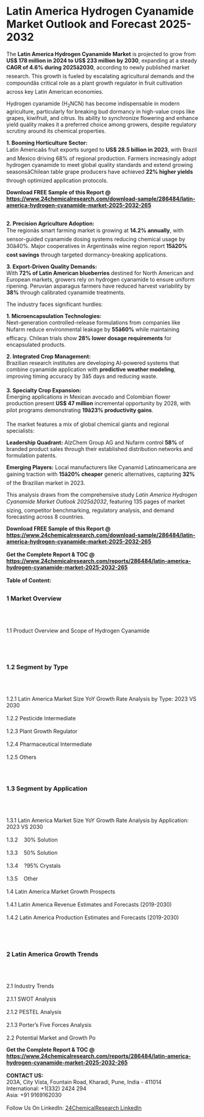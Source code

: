 <h1>Latin America Hydrogen Cyanamide Market Outlook and Forecast 2025-2032</h1><p>The <strong>Latin America Hydrogen Cyanamide Market</strong> is projected to grow from <strong>US$ 178 million in 2024 to US$ 233 million by 2030</strong>, expanding at a steady <strong>CAGR of 4.6% during 2025â2030</strong>, according to newly published market research. This growth is fueled by escalating agricultural demands and the compoundâs critical role as a plant growth regulator in fruit cultivation across key Latin American economies.</p><p>Hydrogen cyanamide (H<sub>2</sub>NCN) has become indispensable in modern agriculture, particularly for breaking bud dormancy in high-value crops like grapes, kiwifruit, and citrus. Its ability to synchronize flowering and enhance yield quality makes it a preferred choice among growers, despite regulatory scrutiny around its chemical properties.</p><p><strong>1. Booming Horticulture Sector:</strong><br>
Latin Americaâs fruit exports surged to <strong>US$ 28.5 billion in 2023</strong>, with Brazil and Mexico driving 68% of regional production. Farmers increasingly adopt hydrogen cyanamide to meet global quality standards and extend growing seasonsâChilean table grape producers have achieved <strong>22% higher yields</strong> through optimized application protocols.</p><div><b>Download FREE Sample of this Report @ 
            <a href="https://www.24chemicalresearch.com/download-sample/286484/latin-america-hydrogen-cyanamide-market-2025-2032-265">
            https://www.24chemicalresearch.com/download-sample/286484/latin-america-hydrogen-cyanamide-market-2025-2032-265</a></b></div><br><p><strong>2. Precision Agriculture Adoption:</strong><br>
The regionâs smart farming market is growing at <strong>14.2% annually</strong>, with sensor-guided cyanamide dosing systems reducing chemical usage by 30â40%. Major cooperatives in Argentinaâs wine region report <strong>15â20% cost savings</strong> through targeted dormancy-breaking applications.</p><p><strong>3. Export-Driven Quality Demands:</strong><br>
With <strong>72% of Latin American blueberries</strong> destined for North American and European markets, growers rely on hydrogen cyanamide to ensure uniform ripening. Peruvian asparagus farmers have reduced harvest variability by <strong>38%</strong> through calibrated cyanamide treatments.</p><p>The industry faces significant hurdles:</p><p><strong>1. Microencapsulation Technologies:</strong><br>
Next-generation controlled-release formulations from companies like Nufarm reduce environmental leakage by <strong>55â60%</strong> while maintaining efficacy. Chilean trials show <strong>28% lower dosage requirements</strong> for encapsulated products.</p><p><strong>2. Integrated Crop Management:</strong><br>
Brazilian research institutes are developing AI-powered systems that combine cyanamide application with <strong>predictive weather modeling</strong>, improving timing accuracy by 3â5 days and reducing waste.</p><p><strong>3. Specialty Crop Expansion:</strong><br>
Emerging applications in Mexican avocado and Colombian flower production present <strong>US$ 47 million</strong> incremental opportunity by 2028, with pilot programs demonstrating <strong>19â23% productivity gains</strong>.</p><p>The market features a mix of global chemical giants and regional specialists:</p><p><strong>Leadership Quadrant:</strong> AlzChem Group AG and Nufarm control <strong>58%</strong> of branded product sales through their established distribution networks and formulation patents.</p><p><strong>Emerging Players:</strong> Local manufacturers like Cyanamid Latinoamericana are gaining traction with <strong>15â20% cheaper</strong> generic alternatives, capturing <strong>32%</strong> of the Brazilian market in 2023.</p><p>This analysis draws from the comprehensive study <em>Latin America Hydrogen Cyanamide Market Outlook 2025â2032</em>, featuring 135 pages of market sizing, competitor benchmarking, regulatory analysis, and demand forecasting across 8 countries.</p><div><b>Download FREE Sample of this Report @ 
            <a href="https://www.24chemicalresearch.com/download-sample/286484/latin-america-hydrogen-cyanamide-market-2025-2032-265">
            https://www.24chemicalresearch.com/download-sample/286484/latin-america-hydrogen-cyanamide-market-2025-2032-265</a></b></div><br><div><b>Get the Complete Report & TOC @ 
            <a href="https://www.24chemicalresearch.com/reports/286484/latin-america-hydrogen-cyanamide-market-2025-2032-265">
            https://www.24chemicalresearch.com/reports/286484/latin-america-hydrogen-cyanamide-market-2025-2032-265</a></b></div><br>
            <b>Table of Content:</b><p><h2><span style="font-size:16px"><strong>1 Market Overview&nbsp;&nbsp; &nbsp;</strong></span></h2><br />
<br />
<p>1.1 Product Overview and Scope of Hydrogen Cyanamide&nbsp;</p><br />
<br />
<h2><strong><span style="font-size:16px">1.2 Segment by Type&nbsp;&nbsp; &nbsp;</span></strong></h2><br />
<br />
<p>1.2.1 Latin America Market Size YoY Growth Rate Analysis by Type: 2023 VS 2030&nbsp;&nbsp; &nbsp;<br /><br />
1.2.2 Pesticide Intermediate&nbsp;&nbsp; &nbsp;<br /><br />
1.2.3 Plant Growth Regulator<br /><br />
1.2.4 Pharmaceutical Intermediate<br /><br />
1.2.5 Others<br /><br />
<br />
<h2><span style="font-size:16px"><strong>1.3 Segment by Application&nbsp;&nbsp;</strong></span></h2><br />
<br />
<p>1.3.1 Latin America Market Size YoY Growth Rate Analysis by Application: 2023 VS 2030&nbsp;&nbsp; &nbsp;<br /><br />
1.3.2&nbsp;&nbsp; &nbsp;30% Solution<br /><br />
1.3.3&nbsp;&nbsp; &nbsp;50% Solution<br /><br />
1.3.4&nbsp;&nbsp; &nbsp;?95% Crystals<br /><br />
1.3.5&nbsp;&nbsp; &nbsp;Other<br /><br />
1.4 Latin America Market Growth Prospects&nbsp;&nbsp; &nbsp;<br /><br />
1.4.1 Latin America Revenue Estimates and Forecasts (2019-2030)&nbsp;&nbsp; &nbsp;<br /><br />
1.4.2 Latin America Production Estimates and Forecasts (2019-2030)&nbsp;&nbsp;</p><br />
<br />
<h2><span style="font-size:16px"><strong>2 Latin America Growth Trends&nbsp;&nbsp; &nbsp;</strong></span></h2><br />
<br />
<p>2.1 Industry Trends&nbsp;&nbsp; &nbsp;<br /><br />
2.1.1 SWOT Analysis&nbsp;&nbsp; &nbsp;<br /><br />
2.1.2 PESTEL Analysis&nbsp;&nbsp; &nbsp;<br /><br />
2.1.3 Porter&rsquo;s Five Forces Analysis&nbsp;&nbsp; &nbsp;<br /><br />
2.2 Potential Market and Growth Po</p><div><b>Get the Complete Report & TOC @ 
            <a href="https://www.24chemicalresearch.com/reports/286484/latin-america-hydrogen-cyanamide-market-2025-2032-265">
            https://www.24chemicalresearch.com/reports/286484/latin-america-hydrogen-cyanamide-market-2025-2032-265</a></b></div><br><b>CONTACT US:</b><br>
            203A, City Vista, Fountain Road, Kharadi, Pune, India - 411014<br>
            International: +1(332) 2424 294<br>
            Asia: +91 9169162030 <br><br>
            Follow Us On LinkedIn: <a href="https://www.linkedin.com/company/24chemicalresearch/">24ChemicalResearch LinkedIn</a>